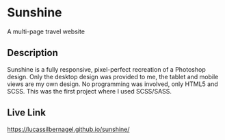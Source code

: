 # Sunshine

A multi-page travel website

## Description

Sunshine is a fully responsive, pixel-perfect recreation of a Photoshop design. Only the desktop design was provided to me, the tablet and mobile views are my own design. No programming was involved, only HTML5 and SCSS. This was the first project where I used SCSS/SASS.

## Live Link
https://lucassilbernagel.github.io/sunshine/
